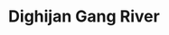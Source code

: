 ---
title: "Dighijan Gang River"
title_bn: "দিঘিজান গাং"
description: "It originates from Chitolmari upazila of Pirojpur district and falls into Kaliganga river at Arabat."
---